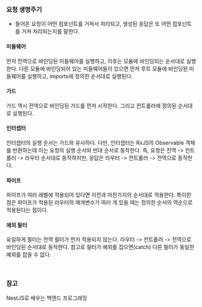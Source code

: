 
### 요청 생명주기

- 들어온 요청이 어떤 컴포넌트를 거쳐서 처리되고, 생성된 응답은 또 어떤  컴포넌트를 거쳐 처리되는지를 말한다. 

#### 미들웨어 

먼저 전역으로 바인딩된 미들웨어를 실행하고, 이후는 모듈에 바인딩되는 순서대로 실행한다. 다른 모듈에 바인딩되어 있는 미들웨어들이 있으면 먼저 루트 모듈에 바인딩된 미들웨어를 실행하고, imports에 정의한 순서대로 실행된다. 

#### 가드

가드 역시 전역으로 바인딩된 가드를 먼저 시작한다. 그리고 컨트롤러에 정의된 순서대로 실행된다. 

#### 인터셉터

인터셉터의 실행 순서는 가드와 유사하다. 다만, 인터셉터는 RxJS의 Observable 객체를 반환하는데 이는 요청의 실행 순서와 반대 순서로 동작한다.  즉, 요청은 전역 -> 컨트롤러 -> 라우터 순서대로 동작하지만, 응답은 라우터 -> 컨트롤러 -> 전역으로 동작한다. 

#### 파이프

파이프가 여러 레벨에 적용되어 있다면 이전과 마찬가지의 순서대로 적용한다. 특이한 점은 파이프가 적용된 라우터의 매개변수가 여러 개 있을 때는 정의한 순서의 역순으로 적용된다는 점이다. 

#### 예외 필터

유일하게 필터는 전역 필터가 먼저 적용되지 않는다. 라우터 -> 컨트롤러 -> 전역으로 바인딩된 순서대로 동작한다. 참고로 필터가 예외를 잡으면(catch) 다른 필터가 동일한 예외를 잡을 수 없다. 

<br>

### 참고

NestJS로 배우는 백엔드 프로그래밍 

